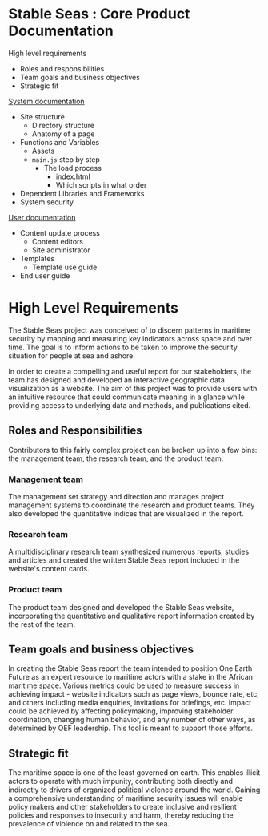 
# Stable Seas : Core Product Documentation

High level requirements
- Roles and responsibilities
- Team goals and business objectives
- Strategic fit

[System documentation](./SYSTEM.md)
- Site structure
  - Directory structure
  - Anatomy of a page
- Functions and Variables
  - Assets
  - `main.js` step by step
    - The load process
      - index.html
      - Which scripts in what order
- Dependent Libraries and Frameworks
- System security

[User documentation](./USER.md)
- Content update process
  - Content editors
  - Site administrator
- Templates
  - Template use guide
- End user guide

# High Level Requirements

The Stable Seas project was conceived of to discern patterns in maritime security by mapping and measuring key indicators across space and over time. The goal is to inform actions to be taken to improve the security situation for people at sea and ashore.

In order to create a compelling and useful report for our stakeholders, the team has designed and developed an interactive geographic data visualization as a website. The aim of this project was to provide users with an intuitive resource that could communicate meaning in a glance while providing access to underlying data and methods, and publications cited.

## Roles and Responsibilities

Contributors to this fairly complex project can be broken up into a few bins: the management team, the research team, and the product team.

### Management team

The management set strategy and direction and manages project management systems to coordinate the research and product teams. They also developed the quantitative indices that are visualized in the report.

### Research team

A multidisciplinary research team synthesized numerous reports, studies and articles and created the written Stable Seas report included in the website's content cards.

### Product team

The product team designed and developed the Stable Seas website, incorporating the quantitative and qualitative report information created by the rest of the team.

## Team goals and business objectives

In creating the Stable Seas report the team intended to position One Earth Future as an expert resource to maritime actors with a stake in the African maritime space. Various metrics could be used to measure success in achieving impact - website indicators such as page views, bounce rate, etc, and others including media enquiries, invitations for briefings, etc. Impact could be achieved by affecting policymaking, improving stakeholder coordination, changing human behavior, and any number of other ways, as determined by OEF leadership. This tool is meant to support those efforts.

## Strategic fit

The maritime space is one of the least governed on earth. This enables illicit actors to operate with much impunity, contributing both directly and indirectly to drivers of organized political violence around the world. Gaining a comprehensive understanding of maritime security issues will enable policy makers and other stakeholders to create inclusive and resilient policies and responses to insecurity and harm, thereby reducing the prevalence of violence on and related to the sea.
